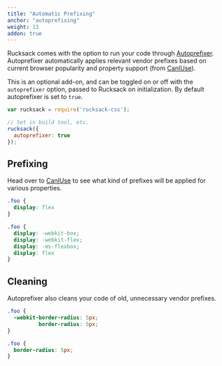 ```yaml
---
title: "Automatic Prefixing"
anchor: "autoprefixing"
weight: 13
addon: true
---
```

Rucksack comes with the option to run your code through [Autoprefixer](https://github.com/postcss/autoprefixer). Autoprefixer automatically applies relevant vendor prefixes based on current browser popularity and property support (from [CanIUse](http://caniuse.com/)).

This is an optional add-on, and can be toggled on or off with the `autoprefixer` option, passed to Rucksack on initialization. By default autoprefixer is set to `true`.

```javascript
var rucksack = require('rucksack-css');

// Set in build tool, etc.
rucksack({
  autoprefixer: true
});
```

## Prefixing
Head over to [CanIUse](http://caniuse.com) to see what kind of prefixes will be applied for various properties.
```css
.foo {
  display: flex
}
```

```css
.foo {
  display: -webkit-box;
  display: -webkit-flex;
  display: -ms-flexbox;
  display: flex
}
```

## Cleaning
Autoprefixer also cleans your code of old, unnecessary vendor prefixes.
```css
.foo {
  -webkit-border-radius: 5px;
          border-radius: 5px;
}
```
```css
.foo {
  border-radius: 5px;
}
```
